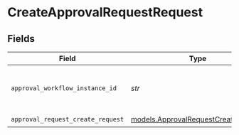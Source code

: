 # CreateApprovalRequestRequest


## Fields

| Field                                                                            | Type                                                                             | Required                                                                         | Description                                                                      |
| -------------------------------------------------------------------------------- | -------------------------------------------------------------------------------- | -------------------------------------------------------------------------------- | -------------------------------------------------------------------------------- |
| `approval_workflow_instance_id`                                                  | *str*                                                                            | :heavy_check_mark:                                                               | The id of the approval workflow instance                                         |
| `approval_request_create_request`                                                | [models.ApprovalRequestCreateRequest](../models/approvalrequestcreaterequest.md) | :heavy_check_mark:                                                               | N/A                                                                              |